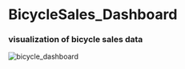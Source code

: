 # BicycleSales_Dashboard
### visualization of bicycle sales data



![bicycle_dashboard](https://github.com/ba1zhina/BicycleSales_Dashboard/assets/90264779/74799885-1eea-474d-8288-9d2e6a8ac6bc)
